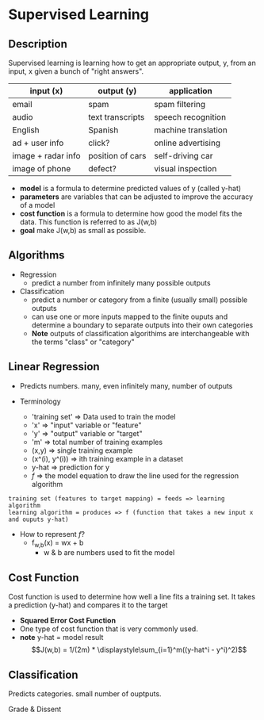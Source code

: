 # Supervised Learning

## Description
Supervised learning is learning how to get an appropriate output, y, from an input, x given a bunch of "right answers".

| input (x) | output (y) | application |
| ---  | --- | --- |
| email | spam | spam filtering |
| audio | text transcripts | speech recognition | 
| English | Spanish | machine translation |
| ad + user info | click? | online advertising |
| image + radar info | position of cars | self-driving car |
| image of phone | defect? | visual inspection |

* **model** is a formula to determine predicted values of y (called y-hat)
* **parameters** are variables that can be adjusted to improve the accuracy of a model
* **cost function** is a formula to determine how good the model fits the data.  This function is referred to as J(w,b)
* **goal** make J(w,b) as small as possible.  

## Algorithms
* Regression 
  * predict a number from infinitely many possible outputs
* Classification
  * predict a number or category from a finite (usually small) possible outputs 
  * can use one or more inputs mapped to the finite ouputs and determine a boundary to separate outputs into their own categories
  * **Note** outputs of classification algorithims are interchangeable with the terms "class" or "category"

## Linear Regression
* Predicts numbers. many, even infinitely many, number of outputs

* Terminology
  * 'training set' => Data used to train the model
  * 'x' => "input" variable or "feature"
  * 'y' => "output" variable or "target"
  * 'm' => total number of training examples
  * (x,y) => single training example 
  * (x^(i), y^(i)) => ith training example in a dataset 
  * y-hat => prediction for y
  * <i>f</i> => the model equation to draw the line used for the regression algorithm
```
training set (features to target mapping) = feeds => learning algorithm 
learning algorithm = produces => f (function that takes a new input x and ouputs y-hat)
```
* How to represent <i>f</i>?
  * f<sub>w,b</sub>(x) = wx + b
    * w & b are numbers used to fit the model

## Cost Function 
Cost function is used to determine how well a line fits a training set. It takes a prediction (y-hat) and compares it to the target

* **Squared Error Cost Function**
* One type of cost function that is very commonly used.
* **note** y-hat = model result 
$$J(w,b) = 1/(2m) * \displaystyle\sum_{i=1}^m((y-hat^i - y^i)^2)$$

## Classification 
Predicts categories. small number of ouptputs.


Grade & Dissent